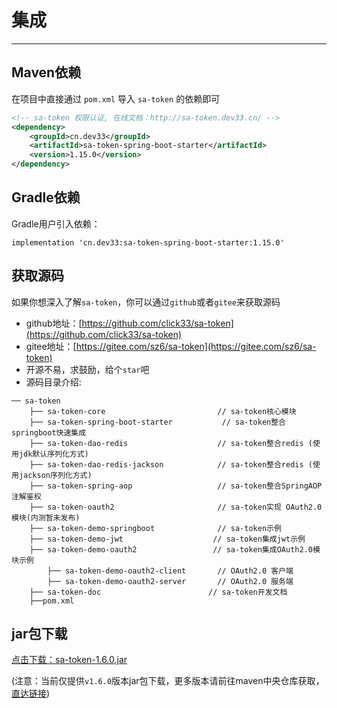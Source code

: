 # 集成

------

## Maven依赖
在项目中直接通过 `pom.xml` 导入 `sa-token` 的依赖即可
``` xml
<!-- sa-token 权限认证, 在线文档：http://sa-token.dev33.cn/ -->
<dependency>
	<groupId>cn.dev33</groupId>
	<artifactId>sa-token-spring-boot-starter</artifactId>
	<version>1.15.0</version>
</dependency>
```

## Gradle依赖
Gradle用户引入依赖：
```
implementation 'cn.dev33:sa-token-spring-boot-starter:1.15.0'
```



## 获取源码
如果你想深入了解`sa-token`，你可以通过`github`或者`gitee`来获取源码
- github地址：[https://github.com/click33/sa-token](https://github.com/click33/sa-token)
- gitee地址：[https://gitee.com/sz6/sa-token](https://gitee.com/sz6/sa-token)
- 开源不易，求鼓励，给个`star`吧
- 源码目录介绍: 
```
── sa-token
	├── sa-token-core                         // sa-token核心模块
	├── sa-token-spring-boot-starter           // sa-token整合springboot快速集成 
	├── sa-token-dao-redis                    // sa-token整合redis (使用jdk默认序列化方式)
	├── sa-token-dao-redis-jackson            // sa-token整合redis (使用jackson序列化方式)
	├── sa-token-spring-aop                   // sa-token整合SpringAOP 注解鉴权
	├── sa-token-oauth2                       // sa-token实现 OAuth2.0 模块(内测暂未发布)
	├── sa-token-demo-springboot              // sa-token示例 
	├── sa-token-demo-jwt                    // sa-token集成jwt示例 
	├── sa-token-demo-oauth2                 // sa-token集成OAuth2.0模块示例 
		├── sa-token-demo-oauth2-client       // OAuth2.0 客户端
		├── sa-token-demo-oauth2-server       // OAuth2.0 服务端
	├── sa-token-doc                        // sa-token开发文档 
	├──pom.xml
```




## jar包下载
[点击下载：sa-token-1.6.0.jar](https://oss.dev33.cn/sa-token/sa-token-1.6.0.jar)

(注意：当前仅提供`v1.6.0`版本jar包下载，更多版本请前往maven中央仓库获取，[直达链接](https://search.maven.org/search?q=sa-token))



